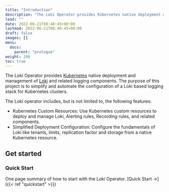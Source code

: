 ```yaml
---
title: "Introduction"
description: "The Loki Operator provides Kubernetes native deployment and management of Loki and related logging components"
lead: ""
date: 2022-06-21T08:48:45+00:00
lastmod: 2022-06-21T08:48:45+00:00
draft: false
images: []
menu:
  docs:
    parent: "prologue"
weight: 100
toc: true
---
```


The Loki Operator provides [Kubernetes](https://kubernetes.io/) native deployment and management of [Loki](https://github.com/grafana/loki) and related logging components.
The purpose of this project is to simplify and automate the configuration of a Loki based logging stack for Kubernetes clusters.

The Loki operator includes, but is not limited to, the following features:

* Kubernetes Custom Resources: Use Kubernetes custom resources to deploy and manage Loki, Alerting rules, Recording rules, and related components.
* Simplified Deployment Configuration: Configure the fundamentals of Loki like tenants, limits, replication factor and storage from a native Kubernetes resource.

## Get started

### Quick Start

One page summary of how to start with the Loki Operator. [Quick Start →]({{< ref "quickstart" >}})
